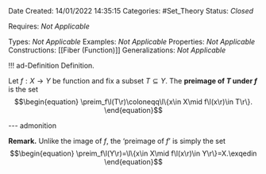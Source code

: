 <br />
<br />

Date Created: 14/01/2022 14:35:15
Categories: #Set_Theory 
Status: _Closed_ 

Requires: _Not Applicable_

Types: _Not Applicable_
Examples: _Not Applicable_ 
Properties: _Not Applicable_
Constructions: [[Fiber (Function)]]
Generalizations: _Not Applicable_

!!! ad-Definition Definition.

Let $f:X\to Y$ be function and fix a subset $T\subseteq Y$. The **preimage of $T$ under $f$** is the set
$$\begin{equation}
    \preim_f\l(T\r)\coloneqq\l\{x\in X\mid f\l(x\r)\in T\r\}.
\end{equation}$$

--- admonition

**Remark.** Unlike the image of $f$, the $\textrm{`preimage of}$ $f\textrm{'}$ is simply the set
$$\begin{equation}
    \preim_f\l(Y\r)=\l\{x\in X\mid f\l(x\r)\in Y\r\}=X.\exqedin
\end{equation}$$
